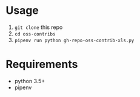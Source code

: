 # Usage

1. `git clone` this repo
1. `cd oss-contribs`
1. `pipenv run python gh-repo-oss-contrib-xls.py`

# Requirements
 * python 3.5+
 * pipenv